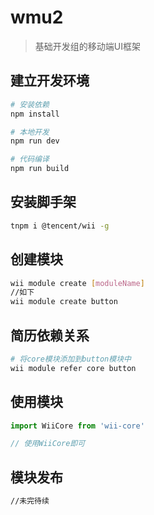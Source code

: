 # wmu2

> 基础开发组的移动端UI框架

## 建立开发环境

``` bash
# 安装依赖
npm install

# 本地开发
npm run dev

# 代码编译
npm run build
```

## 安装脚手架
``` bash
tnpm i @tencent/wii -g
```

## 创建模块
``` bash
wii module create [moduleName]
//如下
wii module create button
```

## 简历依赖关系
``` bash
# 将core模块添加到button模块中
wii module refer core button
```

## 使用模块
``` javascript
import WiiCore from 'wii-core'

// 使用WiiCore即可
```

## 模块发布
``` bash
//未完待续 
```
